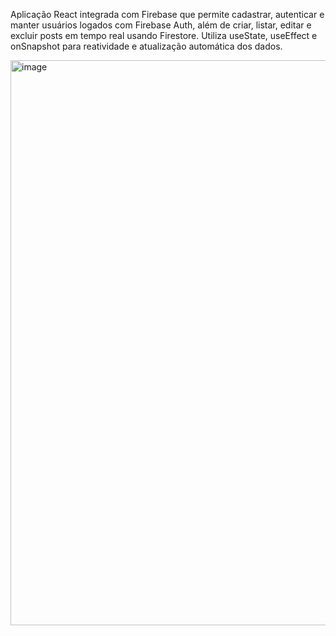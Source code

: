 Aplicação React integrada com Firebase que permite cadastrar, autenticar e manter usuários logados com Firebase Auth, além de criar, listar, editar e excluir posts em tempo real usando Firestore. Utiliza useState, useEffect e onSnapshot para reatividade e atualização automática dos dados.


<img width="1919" height="904" alt="image" src="https://github.com/user-attachments/assets/78c6c669-9192-47d8-99f1-f35700143de6" />
